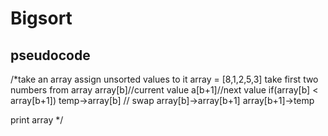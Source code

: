 # Bigsort
## pseudocode
 /*take an array 
 assign unsorted values to it
 array = [8,1,2,5,3]
 take first two numbers from array
 array[b]//current value
 a[b+1]//next value
 if(array[b] < array[b+1])
 temp->array[b]  // swap
 array[b]->array[b+1]
 array[b+1]->temp
 
 print array
 */